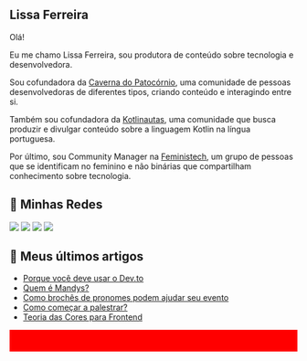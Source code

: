 ## Lissa Ferreira

Olá!

Eu me chamo Lissa Ferreira, sou produtora de conteúdo sobre tecnologia e desenvolvedora.

Sou cofundadora da [Caverna do Patocórnio](https://caverna.live/), uma comunidade de pessoas desenvolvedoras de diferentes tipos, criando conteúdo e interagindo entre si.

Também sou cofundadora da [Kotlinautas](https://linktr.ee/kotlinautas), uma comunidade que busca produzir e divulgar conteúdo sobre a linguagem Kotlin na língua portuguesa.

Por último, sou Community Manager na [Feministech](https://feministech.github.io/), um grupo de pessoas que se identificam no feminino e não binárias que compartilham conhecimento sobre tecnologia.

## 🔗 Minhas Redes

<a href="https://www.twitch.tv/lissadev"><img src="https://img.shields.io/badge/Twitch-9146FF?style=for-the-badge&logo=twitch&logoColor=white"></img></a>
<a href="https://twitter.com/lissadev_"><img src="https://img.shields.io/badge/Twitter-1DA1F2?style=for-the-badge&logo=twitter&logoColor=white"></img></a>
<a href="https://dev.to/lissadev"><img src="https://img.shields.io/badge/dev.to-0A0A0A?style=for-the-badge&logo=dev.to&logoColor=white"></img></a>
<a href="https://www.linkedin.com/in/lissadev/"><img src="https://img.shields.io/badge/LinkedIn-0077B5?style=for-the-badge&logo=linkedin&logoColor=white"></img></a>

## 📰 Meus últimos artigos

<!-- BLOG-POST-LIST:START -->
- [Porque você deve usar o Dev.to](https://dev.to/feministech/porque-voce-deve-usar-o-devto-5669)
- [Quem é Mandys?](https://dev.to/feministech/quem-e-mandys-3ai9)
- [Como brochês de pronomes podem ajudar seu evento](https://dev.to/feministech/como-broches-de-pronomes-podem-ajudar-seu-evento-3h31)
- [Como começar a palestrar?](https://dev.to/feministech/como-comecar-a-palestrar-2acf)
- [Teoria das Cores para Frontend](https://dev.to/feministech/teoria-das-cores-para-frontend-4emi)
<!-- BLOG-POST-LIST:END -->

![barra vermelha](assets/vermelho.png)
